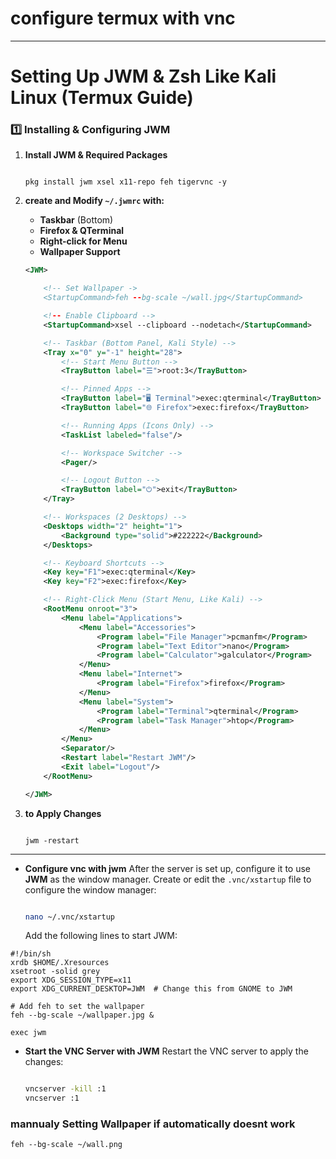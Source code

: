 # configure termux with vnc

---

# **Setting Up JWM & Zsh Like Kali Linux (Termux Guide)**

### **1️⃣ Installing & Configuring JWM**

1. **Install JWM & Required Packages**
    
    ```
    
    pkg install jwm xsel x11-repo feh tigervnc -y
    ```
    
    
3. **create and Modify `~/.jwmrc` with:**
    - **Taskbar** (Bottom)
    - **Firefox & QTerminal**
    - **Right-click for Menu**
    - **Wallpaper Support**
    
    ```xml
    <JWM>
    
        <!-- Set Wallpaper ->
        <StartupCommand>feh --bg-scale ~/wall.jpg</StartupCommand>
    
        <!-- Enable Clipboard -->
        <StartupCommand>xsel --clipboard --nodetach</StartupCommand>
    
        <!-- Taskbar (Bottom Panel, Kali Style) -->
        <Tray x="0" y="-1" height="28">
            <!-- Start Menu Button -->
            <TrayButton label="☰">root:3</TrayButton>
    
            <!-- Pinned Apps -->
            <TrayButton label="🖥 Terminal">exec:qterminal</TrayButton>
            <TrayButton label="🌐 Firefox">exec:firefox</TrayButton>
    
            <!-- Running Apps (Icons Only) -->
            <TaskList labeled="false"/>
    
            <!-- Workspace Switcher -->
            <Pager/>
    
            <!-- Logout Button -->
            <TrayButton label="⏻">exit</TrayButton>
        </Tray>
    
        <!-- Workspaces (2 Desktops) -->
        <Desktops width="2" height="1">
            <Background type="solid">#222222</Background>
        </Desktops>
    
        <!-- Keyboard Shortcuts -->
        <Key key="F1">exec:qterminal</Key>
        <Key key="F2">exec:firefox</Key>
    
        <!-- Right-Click Menu (Start Menu, Like Kali) -->
        <RootMenu onroot="3">
            <Menu label="Applications">
                <Menu label="Accessories">
                    <Program label="File Manager">pcmanfm</Program>
                    <Program label="Text Editor">nano</Program>
                    <Program label="Calculator">galculator</Program>
                </Menu>
                <Menu label="Internet">
                    <Program label="Firefox">firefox</Program>
                </Menu>
                <Menu label="System">
                    <Program label="Terminal">qterminal</Program>
                    <Program label="Task Manager">htop</Program>
                </Menu>
            </Menu>
            <Separator/>
            <Restart label="Restart JWM"/>
            <Exit label="Logout"/>
        </RootMenu>
    
    </JWM>
    
    ```
    
4. **to Apply Changes**
    
    ```
    
    jwm -restart
    
    ```
    

---

- **Configure vnc with jwm**
After the server is set up, configure it to use **JWM** as the window manager. Create or edit the `.vnc/xstartup` file to configure the window manager:
    
    ```bash
    
    nano ~/.vnc/xstartup
    
    ```
    
    Add the following lines to start JWM:
    

```
#!/bin/sh
xrdb $HOME/.Xresources
xsetroot -solid grey
export XDG_SESSION_TYPE=x11
export XDG_CURRENT_DESKTOP=JWM  # Change this from GNOME to JWM

# Add feh to set the wallpaper
feh --bg-scale ~/wallpaper.jpg &

exec jwm
```

    
- **Start the VNC Server with JWM**
Restart the VNC server to apply the changes:
    
    ```bash
    
    vncserver -kill :1
    vncserver :1
    
    ```


    
### **mannualy Setting Wallpaper if automatically doesnt work**

```xml
feh --bg-scale ~/wall.png

```



